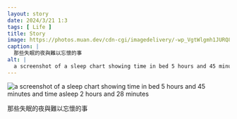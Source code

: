```yaml
---
layout: story
date: 2024/3/21 1:3
tags: [ Life ]
title: Story
image: https://photos.muan.dev/cdn-cgi/imagedelivery/-wp_VgtWlgmh1JURQ8t1mg/70d50a93-ff52-4ad7-dc84-efe359fdc200/public
caption: |
  那些失眠的夜與難以忘懷的事
alt: |
  a screenshot of a sleep chart showing time in bed 5 hours and 45 minutes and time asleep 2 hours and 28 minutes
---
```


![a screenshot of a sleep chart showing time in bed 5 hours and 45 minutes and time asleep 2 hours and 28 minutes](https://photos.muan.dev/cdn-cgi/imagedelivery/-wp_VgtWlgmh1JURQ8t1mg/70d50a93-ff52-4ad7-dc84-efe359fdc200/public)

那些失眠的夜與難以忘懷的事
